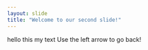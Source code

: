 ```yaml
---
layout: slide
title: "Welcome to our second slide!"
---
```

hello this my text
Use the left arrow to go back!

